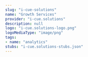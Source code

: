 ```yaml
---
slug: "i-cue-solutions"
name: "Growth Services"
provider: "i-cue.solutions"
description: null
logo: "i-cue.solutions-logo.png"
logoMediaType: "image/png"
tags:
- name: "analytics"
stubs: "i-cue.solutions-stubs.json"
---
```


